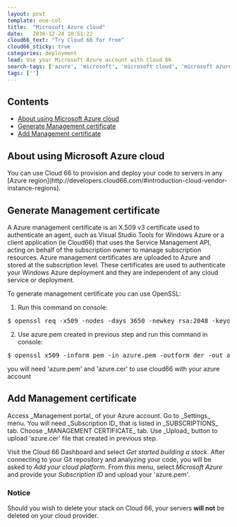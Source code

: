 ```yaml
---
layout: post
template: one-col
title:  "Microsoft Azure cloud"
date:   2036-12-24 10:51:22
cloud66_text: "Try Cloud 66 for free"
cloud66_sticky: true
categories: deployment
lead: Use your Microsoft Azure account with Cloud 66
search-tags: ['azure', 'microsoft', 'microsoft cloud', 'microsoft azure']
tags: ['']
---
```


<h2>Contents</h2>
<ul class="page-toc">
	<li>
		<a href="#about">About using Microsoft Azure cloud</a>
	</li>
	<li>
		<a href="#gen">Generate Management certificate</a>
	</li>
	<li>
		<a href="#add">Add Management certificate</a>
	</li>
</ul>

<h2 id="about">About using Microsoft Azure cloud</h2>
You can use Cloud 66 to provision and deploy your code to servers in any [Azure region](http://developers.cloud66.com/#introduction-cloud-vendor-instance-regions).

<h2 id="gen">Generate Management certificate</h2>
A Azure management certificate is an X.509 v3 certificate used to authenticate an agent, such as Visual Studio Tools for Windows Azure or a client application (ie Cloud66) that uses the Service Management API, acting on behalf of the subscription owner to manage subscription resources. Azure management certificates are uploaded to Azure and stored at the subscription level. These certificates are used to authenticate your Windows Azure deployment and they are independent of any cloud service or deployment.

To generate management certificate you can use OpenSSL: 

1. Run this command on console:
<pre class="prettyprint">
$ openssl req -x509 -nodes -days 3650 -newkey rsa:2048 -keyout azure.pem -out azure.pem
</pre>



2. Use azure.pem created in previous step and run this command in console:
<pre class="prettyprint">
$ openssl x509 -inform pem -in azure.pem -outform der -out azure.cer
</pre>

you will need 'azure.pem' and 'azure.cer' to use cloud66 with your azure account

<h2 id="add">Add Management certificate</h2>
Access _Management portal_ of your Azure account. Go to _Settings_ menu. You will need _Subscription ID_ that is listed in _SUBSCRIPTIONS_ tab. Choose _MANAGEMENT CERTIFICATE_ tab. Use _Upload_ button to upload 'azure.cer' file that created in previous step.

Visit the Cloud 66 Dashboard and select _Get started building a stack_. After connecting to your Git repository and analyzing your code, you will be asked to _Add your cloud platform_. From this menu, select _Microsoft Azure_ and provide your _Subscription ID_ and upload your 'azure.pem'.
<br/>

<div class="notice notice-warning">
    <h3>Notice</h3>
    <p>Should you wish to delete your stack on Cloud 66, your servers <b>will not</b> be deleted on your cloud provider.</p>
</div>

